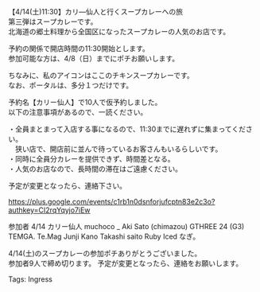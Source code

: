 【4/14(土)11:30】カリ―仙人と行くスープカレーへの旅  
第三弾はスープカレーです。  
北海道の郷土料理から全国区になったスープカレーの人気のお店です。  

予約の関係で開店時間の11:30開始とします。  
参加可能な方は、4/8（日）までにポチお願いします。  

ちなみに、私のアイコンはここのチキンスープカレーです。  
なお、ポータルは、多分１つだけです。  

予約名【カリー仙人】で10人で仮予約しました。  
以下の注意事項があるので、一読ください。  

・全員まとまって入店する事になるので、11:30までに遅れずに集まってください。  
　狭い店で、開店前に並んで待っているお客さんもいるらしいです。  
・同時に全員分カレーを提供できず、時間差となる。  
・人気のお店なので、長時間の滞在はご遠慮ください。  

予定が変更となったら、連絡下さい。

https://plus.google.com/events/c1rb1n0dsnforjufcptn83e2c3o?authkey=CI2rqYqyjo7iEw

参加者 4/14 カリー仙人 muchoco _ Aki Sato (chimazou) GTHREE 24 (G3)  
TEMGA. Te.Mag Junji Kano Takashi saito Ruby Iced なぎ。  

4/14(土)のスープカレーの参加ポチありがとうございました。  
参加者9人で締め切ります。 予定が変更となったら、連絡をお願いします。  

Tags: Ingress